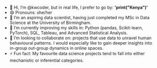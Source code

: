 - 👋 Hi, I’m @kwcoder, but in real life, I prefer to go by: **'print("Kenya")'** 
-  😄 Pronouns: she/her 
- 👀 I’m an aspiring data scientist, having just completed my MSc in Data Science at the University of Birmingham.
- 🌱 I’m currently improving my skills in: Python (pandas, Scikit-learn, PyTorch), SQL, Tableau, and Advanced Statistical Analysis.
- 💞️ I’m looking to collaborate on: projects that use data to unravel human behavioural patterns. I would especially like to gain deeper insights into in-group out-group dynamics in online spaces.
- ⚡ Fun fact: My favourite data science projects tend to fall into either mechanistic or inferential categories.

<!---
kwcoder/kwcoder is a ✨ special ✨ repository because its `README.md` (this file) appears on your GitHub profile.
You can click the Preview link to take a look at your changes.
--->

